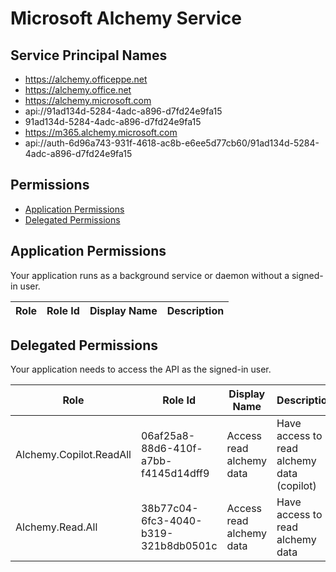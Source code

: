 # Microsoft Alchemy Service
## Service Principal Names
- https://alchemy.officeppe.net
- https://alchemy.office.net
- https://alchemy.microsoft.com
- api://91ad134d-5284-4adc-a896-d7fd24e9fa15
- 91ad134d-5284-4adc-a896-d7fd24e9fa15
- https://m365.alchemy.microsoft.com
- api://auth-6d96a743-931f-4618-ac8b-e6ee5d77cb60/91ad134d-5284-4adc-a896-d7fd24e9fa15

 ## Permissions
- [Application Permissions](#application-permissions)
- [Delegated Permissions](#delegated-permissions)

## Application Permissions
Your application runs as a background service or daemon without a signed-in user.

| Role | Role Id | Display Name | Description |
|---|---|---|---|

## Delegated Permissions
Your application needs to access the API as the signed-in user. 

| Role | Role Id | Display Name | Description |
|---|---|---|---|
| Alchemy.Copilot.ReadAll | 06af25a8-88d6-410f-a7bb-f4145d14dff9 | Access read alchemy data | Have access to read alchemy data (copilot) |
| Alchemy.Read.All | 38b77c04-6fc3-4040-b319-321b8db0501c | Access read alchemy data | Have access to read alchemy data |

